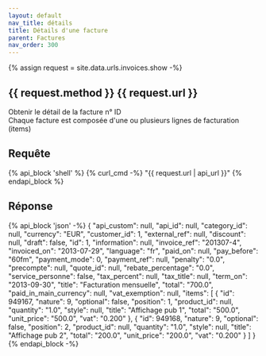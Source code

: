 ```yaml
---
layout: default
nav_title: détails
title: Détails d'une facture
parent: Factures
nav_order: 300
---
```

{% assign request = site.data.urls.invoices.show -%}
## {{ request.method }} {{ request.url }}

Obtenir le détail de la facture n° ID<br/>
Chaque facture est composée d'une ou plusieurs lignes de facturation (items)

## Requête

{% api_block 'shell' %}
{% curl_cmd -%}
"{{ request.url | api_url }}"
{% endapi_block %}

## Réponse

{% api_block 'json' -%}
{
  "api_custom": null,
  "api_id": null,
  "category_id": null,
  "currency": "EUR",
  "customer_id": 1,
  "external_ref": null,
  "discount": null,
  "draft": false,
  "id": 1,
  "information": null,
  "invoice_ref": "201307-4",
  "invoiced_on": "2013-07-29",
  "language": "fr",
  "paid_on": null,
  "pay_before": "60fm",
  "payment_mode": 0,
  "payment_ref": null,
  "penalty": "0.0",
  "precompte": null,
  "quote_id": null,
  "rebate_percentage": "0.0",
  "service_personne": false,
  "tax_percent": null,
  "tax_title": null,
  "term_on": "2013-09-30",
  "title": "Facturation mensuelle",
  "total": "700.0",
  "paid_in_main_currency": null,
  "vat_exemption": null,
  "items": [
    {
      "id": 949167,
      "nature": 9,
      "optional": false,
      "position": 1,
      "product_id": null,
      "quantity": "1.0",
      "style": null,
      "title": "Affichage pub 1",
      "total": "500.0",
      "unit_price": "500.0",
      "vat": "0.200"
    },
    {
      "id": 949168,
      "nature": 9,
      "optional": false,
      "position": 2,
      "product_id": null,
      "quantity": "1.0",
      "style": null,
      "title": "Affichage pub 2",
      "total": "200.0",
      "unit_price": "200.0",
      "vat": "0.200"
    }
  ]
}
{% endapi_block -%}